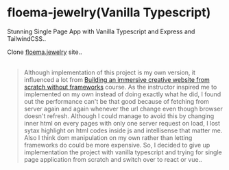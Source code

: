 # floema-jewelry(Vanilla Typescript)
Stunning Single Page App with Vanilla Typescript and Express and TailwindCSS..

Clone [floema.jewelry](https://floema.jewelry/) site..
</br></br>

> Although implementation of this project is my own version, it influenced a lot from [Building an immersive creative website from scratch without frameworks](https://www.awwwards.com/academy/course/building-an-immersive-creative-website-from-scratch-without-frameworks) course. As the instructor inspired me to implemented on my own instead of doing exactly what he did, I found out the performance can't be that good because of fetching from server again and again whenever the url change even though browser doesn't refresh. Although I could manage to avoid this by changing inner html on every pages with only one server request on load, I lost sytax highlight on html codes inside js and intellisense that matter me. Also I think dom manipulation on my own rather than letting frameworks do could be more expensive. So, I decided to give up implementation the project with vanilla typescript and trying for single page application from scratch and switch over to react or vue..

